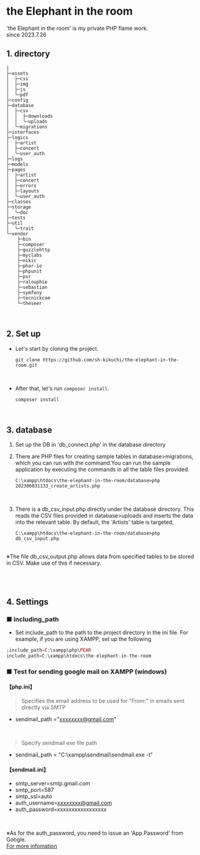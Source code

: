 # the Elephant in the room
'the Elephant in the room' is my private PHP flame work.
<br> since 2023.7.26

## 1. directory
```
|
├─assets
│  ├─css
│  ├─img
│  ├─js
│  └─pdf
├─config
├─database
│  ├─csv
│  │  ├─downloads
│  │  └─uploads
│  └─migrations
├─interfaces
├─logics
│  ├─artist
│  ├─concert
│  └─user_auth
├─logs
├─models
├─pages
│  ├─artist
│  ├─concert
│  ├─errors
│  ├─layouts
│  └─user_auth
├─classes
├─storage
│  └─doc
├─tests
├─util
│  └─trait
└─vendor
    ├─bin
    ├─composer
    ├─guzzlehttp
    ├─myclabs
    ├─nikic
    ├─phar-io
    ├─phpunit
    ├─psr
    ├─ralouphie
    ├─sebastian
    ├─symfony
    ├─tecnickcom
    └─theseer
```

<br>


## 2. Set up

- Let's start by cloning the project.
    ```
    git clone https://github.com/sh-kikuchi/the-elephant-in-the-room.git
    ```

<br>

- After that, let's run `composer install`.
    ```
    composer install
    ```

<br>

## 3. database
1. Set up the DB in 'db_connect.php' in the database directory 
2. There are PHP files for creating sample tables in database>migrations, which you can run with the command.You can run the sample application by executing the commands in all the table files provided.

    ```
    C:\xampp\htdocs\the-elephant-in-the-room/database>php 202306031133_create_artists.php
    ```
<br>

3. There is a db_csv_input.php directly under the database directory. This reads the CSV files provided in database>uploads and inserts the data into the relevant table. By default, the 'Artists' table is targeted,
    ```
    C:\xampp\htdocs\the-elephant-in-the-room/database>php db_csv_input.php
    ```
<br>
※The file db_csv_output.php allows data from specified tables to be stored in CSV. Make use of this if necessary.

<br>　

## 4. Settings

### ■ including_path
- Set include_path to the path to the project directory in the ini file.
For example, if you are using XAMPP, set up the following
```php
;include_path=C:\xampp\php\PEAR
include_path=C:\xampp\htdocs\the-elephant-in-the-room
```
 
### ■ Test for sending google mail on XAMPP (windows)

#### 【php.ini】
> Specifies the email address to be used for "From:" in emails sent directly via SMTP 
- sendmail_path ="xxxxxxxx@gmail.com"

<br>

>Specify sendmail exe file path
- sendmail_path = "C:\xampp\sendmail\sendmail.exe -t"

#### 【sendmail.ini】
- smtp_server=smtp.gmail.com
- smtp_port=587
- smtp_ssl=auto
- auth_username=xxxxxxxx@gmail.com
- auth_password=xxxxxxxxxxxxxxxxx

<br>

※As for the auth_password, you need to issue an 'App Password' from Google.
<br>[For more infomation](https://myaccount.google.com/signinoptions/two-step-verification)